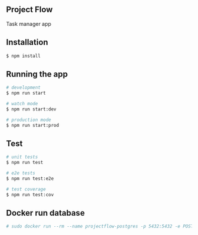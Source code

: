 ## Project Flow

Task manager app

## Installation

```bash
$ npm install
```

## Running the app

```bash
# development
$ npm run start

# watch mode
$ npm run start:dev

# production mode
$ npm run start:prod
```

## Test

```bash
# unit tests
$ npm run test

# e2e tests
$ npm run test:e2e

# test coverage
$ npm run test:cov
```

## Docker run database

```bash
# sudo docker run --rm --name projectflow-postgres -p 5432:5432 -e POSTGRES_PASSWORD=123456 -v /mnt/c/Users/odont/IdeaProjects/project-flow/postgres:/var/lib/postgresql/data -d postgres
```
